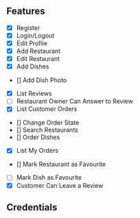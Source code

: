 ## Features

- [x] Register
- [x] Login/Logout
- [x] Edit Profile
- [x] Add Restaurant
- [x] Edit Restaurant
- [x] Add Dishes
- [] Add Dish Photo
- [x] List Reviews
- [ ] Restaurant Owner Can Answer to Review
- [x] List Customer Orders
- [] Change Order State
- [] Search Restaurants
- [] Order Dishes
- [x] List My Orders
- [] Mark Restaurant as Favourite
- [ ] Mark Dish as Favourite
- [x] Customer Can Leave a Review

## Credentials
